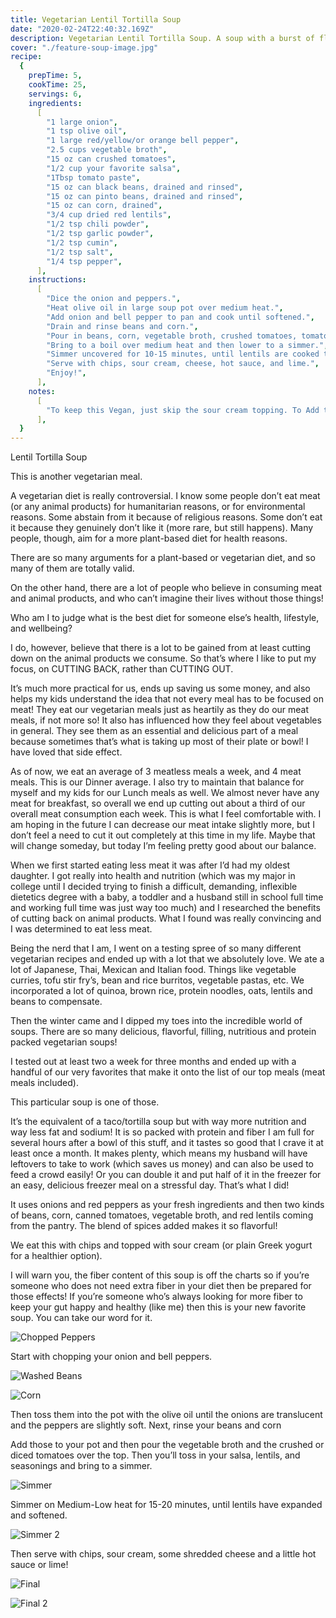 ```yaml
---
title: Vegetarian Lentil Tortilla Soup
date: "2020-02-24T22:40:32.169Z"
description: Vegetarian Lentil Tortilla Soup. A soup with a burst of flavor, tons of texture, fiber galore, and so much nutrition!
cover: "./feature-soup-image.jpg"
recipe:
  {
    prepTime: 5,
    cookTime: 25,
    servings: 6,
    ingredients:
      [
        "1 large onion",
        "1 tsp olive oil",
        "1 large red/yellow/or orange bell pepper",
        "2.5 cups vegetable broth",
        "15 oz can crushed tomatoes",
        "1/2 cup your favorite salsa",
        "1Tbsp tomato paste",
        "15 oz can black beans, drained and rinsed",
        "15 oz can pinto beans, drained and rinsed",
        "15 oz can corn, drained",
        "3/4 cup dried red lentils",
        "1/2 tsp chili powder",
        "1/2 tsp garlic powder",
        "1/2 tsp cumin",
        "1/2 tsp salt",
        "1/4 tsp pepper",
      ],
    instructions:
      [
        "Dice the onion and peppers.",
        "Heat olive oil in large soup pot over medium heat.",
        "Add onion and bell pepper to pan and cook until softened.",
        "Drain and rinse beans and corn.",
        "Pour in beans, corn, vegetable broth, crushed tomatoes, tomato paste, salsa, spices, and lentils.",
        "Bring to a boil over medium heat and then lower to a simmer.",
        "Simmer uncovered for 10-15 minutes, until lentils are cooked through.",
        "Serve with chips, sour cream, cheese, hot sauce, and lime.",
        "Enjoy!",
      ],
    notes:
      [
        "To keep this Vegan, just skip the sour cream topping. To Add to the creaminess, add in 1.4 cup cream before serving. The beans can be swapped for your favorite kinds of beans.",
      ],
  }
---
```


Lentil Tortilla Soup

This is another vegetarian meal.

A vegetarian diet is really controversial. I know some people don’t eat meat (or any animal products) for humanitarian reasons, or for environmental reasons. Some abstain from it because of religious reasons. Some don’t eat it because they genuinely don’t like it (more rare, but still happens). Many people, though, aim for a more plant-based diet for health reasons.

There are so many arguments for a plant-based or vegetarian diet, and so many of them are totally valid.

On the other hand, there are a lot of people who believe in consuming meat and animal products, and who can’t imagine their lives without those things!

Who am I to judge what is the best diet for someone else’s health, lifestyle, and wellbeing?

I do, however, believe that there is a lot to be gained from at least cutting down on the animal products we consume. So that’s where I like to put my focus, on CUTTING BACK, rather than CUTTING OUT.

It’s much more practical for us, ends up saving us some money, and also helps my kids understand the idea that not every meal has to be focused on meat! They eat our vegetarian meals just as heartily as they do our meat meals, if not more so! It also has influenced how they feel about vegetables in general. They see them as an essential and delicious part of a meal because sometimes that’s what is taking up most of their plate or bowl! I have loved that side effect.

As of now, we eat an average of 3 meatless meals a week, and 4 meat meals. This is our Dinner average. I also try to maintain that balance for myself and my kids for our Lunch meals as well. We almost never have any meat for breakfast, so overall we end up cutting out about a third of our overall meat consumption each week. This is what I feel comfortable with. I am hoping in the future I can decrease our meat intake slightly more, but I don’t feel a need to cut it out completely at this time in my life. Maybe that will change someday, but today I’m feeling pretty good about our balance.

When we first started eating less meat it was after I’d had my oldest daughter. I got really into health and nutrition (which was my major in college until I decided trying to finish a difficult, demanding, inflexible dietetics degree with a baby, a toddler and a husband still in school full time and working full time was just way too much) and I researched the benefits of cutting back on animal products. What I found was really convincing and I was determined to eat less meat.

Being the nerd that I am, I went on a testing spree of so many different vegetarian recipes and ended up with a lot that we absolutely love. We ate a lot of Japanese, Thai, Mexican and Italian food. Things like vegetable curries, tofu stir fry’s, bean and rice burritos, vegetable pastas, etc. We incorporated a lot of quinoa, brown rice, protein noodles, oats, lentils and beans to compensate.

Then the winter came and I dipped my toes into the incredible world of soups. There are so many delicious, flavorful, filling, nutritious and protein packed vegetarian soups!

I tested out at least two a week for three months and ended up with a handful of our very favorites that make it onto the list of our top meals (meat meals included).

This particular soup is one of those.

It’s the equivalent of a taco/tortilla soup but with way more nutrition and way less fat and sodium! It is so packed with protein and fiber I am full for several hours after a bowl of this stuff, and it tastes so good that I crave it at least once a month. It makes plenty, which means my husband will have leftovers to take to work (which saves us money) and can also be used to feed a crowd easily! Or you can double it and put half of it in the freezer for an easy, delicious freezer meal on a stressful day. That’s what I did!

It uses onions and red peppers as your fresh ingredients and then two kinds of beans, corn, canned tomatoes, vegetable broth, and red lentils coming from the pantry. The blend of spices added makes it so flavorful!

We eat this with chips and topped with sour cream (or plain Greek yogurt for a healthier option).

I will warn you, the fiber content of this soup is off the charts so if you’re someone who does not need extra fiber in your diet then be prepared for those effects! If you’re someone who’s always looking for more fiber to keep your gut happy and healthy (like me) then this is your new favorite soup. You can take our word for it.

![Chopped Peppers](./chopped-peppers.jpg)

Start with chopping your onion and bell peppers.

![Washed Beans](./washed-beans.jpg)

![Corn](./corn.jpg)

Then toss them into the pot with the olive oil until the onions are translucent and the peppers are slightly soft. Next, rinse your beans and corn

Add those to your pot and then pour the vegetable broth and the crushed or diced tomatoes over the top. Then you’ll toss in your salsa, lentils, and seasonings and bring to a simmer.

![Simmer](./simmer.jpg)

Simmer on Medium-Low heat for 15-20 minutes, until lentils have expanded and softened.

![Simmer 2](./simmer-2.jpg)

Then serve with chips, sour cream, some shredded cheese and a little hot sauce or lime!

![Final](./final-1.jpg)

![Final 2](./final-2.jpg)
